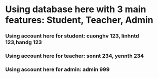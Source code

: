 <h1>Using database here with 3 main features: Student, Teacher, Admin</h1>
<h3>Using account here for student: cuonghv 123, linhntd 123,handg 123</h3>
<h3>Using account here for teacher: sonnt 234, yennth 234</h3>
<h3>Using account here for admin: admin 999</h3>
